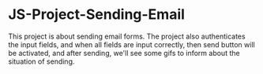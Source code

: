 # JS-Project-Sending-Email

This project is about sending email forms. The project also authenticates the input fields, and when all fields are input correctly,
then send button will be activated, and after sending, we'll see some gifs to inform about the situation of sending.


